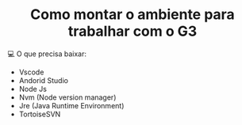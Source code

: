 <h1 align="center">
  Como montar o ambiente para trabalhar com o G3  
</h1>

💻 O que precisa baixar:

- Vscode
- Andorid Studio
- Node Js
- Nvm (Node version manager)
- Jre (Java Runtime Environment)
-  TortoiseSVN

